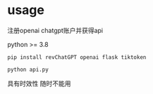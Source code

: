 # usage
 注册openai chatgpt账户并获得api
 
 python >= 3.8
 
 `pip install revChatGPT openai flask tiktoken`
 
 `python api.py`
 
 具有时效性 随时不能用
